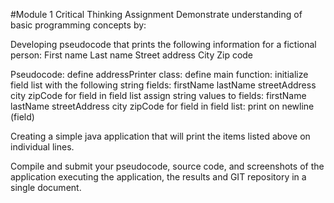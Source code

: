 #Module 1 Critical Thinking Assignment
Demonstrate understanding of basic programming concepts by:

Developing pseudocode that prints the following information for a fictional person:
First name
Last name
Street address
City
Zip code

Pseudocode:
define addressPrinter class:
	define main function:
		initialize field list with the following string fields:
			firstName
			lastName
			streetAddress
			city
			zipCode
		for field in field list assign string values to fields:
			firstName
			lastName
			streetAddress
			city
			zipCode
		for field in field list:
			print on newline (field)
		
Creating a simple java application that will print the items listed above on individual lines.

Compile and submit your pseudocode, source code, and screenshots of the application executing the application, the results and GIT repository in a single document.